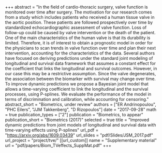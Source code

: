 +++
abstract = "In the field of cardio-thoracic surgery, valve function is monitored over time after surgery. The motivation for our research comes from a study which includes patients who received a human tissue valve in the aortic position. These patients are followed prospectively over time by standardized echocardiographic assessment of valve function. Loss of follow-up could be caused by valve intervention or the death of the patient. One of the main characteristics of the human valve is that its durability is limited. Therefore, it is of interest to obtain a prognostic model in order for the physicians to scan trends in valve function over time and plan their next intervention, accounting for the characteristics of the data. Several authors have focused on deriving predictions under the standard joint modeling of longitudinal and survival data framework that assumes a constant effect for the coefficient that links the longitudinal and survival outcomes. However, in our case this may be a restrictive assumption. Since the valve degenerates, the association between the biomarker with survival may change over time. To improve dynamic predictions we propose a Bayesian joint model that allows a time-varying coefficient to link the longitudinal and the survival processes, using P-splines. We evaluate the performance of the model in terms of discrimination and calibration, while accounting for censoring."
abstract_short = "Biometrics, under review"
authors = ["ER Andrinopoulou", "PHC Eilers", "JJM Takkenberg", "D Rizopoulos"]
date = "2017-09-28"
math = true
publication_types = ["2"]
publication = "Biometrics, to appear"
publication_short = "Biometrics (2017)"
selected = true
title = "Improved dynamic predictions from joint models of longitudinal and survival data with time-varying effects using P-splines"
url_pdf = "https://arxiv.org/abs/1609.03439"
url_slides = "pdf/Slides/JSM_2017.pdf"
url_project = "project/tve/"
[[url_custom]]
    name = "Supplementary material"
    url = "pdf/papers/Biom_TVeffects_SuppMat.pdf"
+++